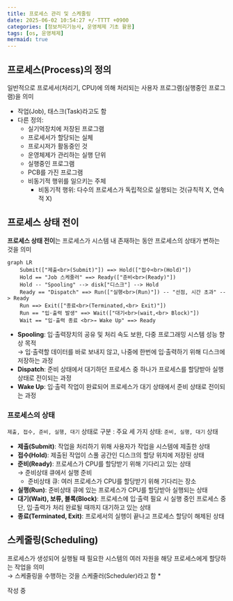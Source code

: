 ```yaml
---
title: 프로세스 관리 및 스케줄링
date: 2025-06-02 10:54:27 +/-TTTT +0900
categories: [정보처리기능사, 운영체제 기초 활용]
tags: [os, 운영체제]
mermaid: true
---
```


## 프로세스(Process)의 정의
일반적으로 프로세서(처리기, CPU)에 의해 처리되는 사용자 프로그램(실행중인 프로그램)을 의미
* 작업(Job), 태스크(Task)라고도 함
* 다른 정의:
  * 실기억장치에 저장된 프로그램
  * 프로세서가 할당되는 실체
  * 프로시저가 활동중인 것
  * 운영체제가 관리하는 실행 단위
  * 실행중인 프로그램
  * PCB를 가진 프로그램
  * 비동기적 행위를 일으키는 주체
    * 비동기적 행위: 다수의 프로세스가 독립적으로 실행되는 것(규칙적 X, 연속적 X)

## 프로세스 상태 전이
**프로세스 상태 전이**는 프로세스가 시스템 내 존재하는 동안 프로세스의 상태가 변하는 것을 의미

```mermaid
graph LR
    Submit(["제출<br>(Submit)"]) ==> Hold(["접수<br>(Hold)"])
    Hold == "Job 스케줄러" ==> Ready(["준비<br>(Ready)"])
    Hold -- "Spooling" --> disk["디스크"] --> Hold
    Ready == "Dispatch" ==> Run(["실행<br>(Run)"]) -- "선점, 시간 초과" --> Ready
    Run ==> Exit(["종료<br>(Terminated,<br> Exit)"])
    Run == "입·출력 발생" ==> Wait(["대기<br>(wait,<br> Block)"])
    Wait == "입·출력 종료 <br>→ Wake Up" ==> Ready
```
* **Spooling**: 입·출력장치의 공유 및 처리 속도 보완, 다중 프로그래밍 시스템 성능 향상 목적 <br>→ 입·출력할 데이터를 바로 보내지 않고, 나중에 한번에 입·출력하기 위해 디스크에 저장하는 과정
* **Dispatch**: 준비 상태에서 대기하던 프로세스 중 하나가 프로세스를 할당받아 실행 상태로 전이되는 과정
* **Wake Up**: 입·출력 작업이 완료되어 프로세스가 대기 상태에서 준비 상태로 전이되는 과정

### 프로세스의 상태
`제출, 접수, 준비, 실행, 대기` 상태로 구분
: 주요 세 가지 상태: `준비, 실행, 대기` 상태
* **제출(Submit)**: 작업을 처리하기 위해 사용자가 작업을 시스템에 제출한 상태
* **접수(Hold)**: 제출된 작업이 스풀 공간인 디스크의 할당 위치에 저장된 상태
* **준비(Ready)**: 프로세스가 CPU를 할당받기 위해 기다리고 있는 상태 <br>→ 준비상태 큐에서 실행 준비
  * 준비상태 큐: 여러 프로세스가 CPU를 할당받기 위해 기다리는 장소
* **실행(Run)**: 준비상태 큐에 있는 프로세스가 CPU를 할당받아 실행되는 상태
* **대기(Wait), 보류, 블록(Block)**: 프로세스에 입·출력 필요 시 실행 중인 프로세스 중단, 입·출력가 처리 완료될 때까지 대기하고 있는 상태
* **종료(Terminated, Exit)**: 프로세서의 실행이 끝나고 프로세스 할당이 해제된 상태

## 스케줄링(Scheduling)
프로세스가 생성되어 실행될 때 필요한 시스템의 여러 자원을 해당 프로세스에게 할당하는 작업을 의미<br>
→ 스케줄링을 수행하는 것을 스케줄러(Scheduler)라고 함
* 

작성 중
